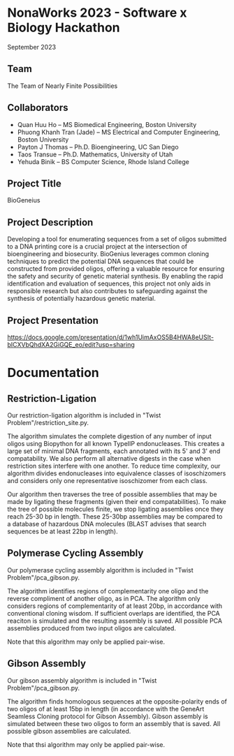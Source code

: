 # NonaWorks 2023 - Software x Biology Hackathon

September 2023

## Team
The Team of Nearly Finite Possibilities

## Collaborators
* Quan Huu Ho – MS Biomedical Engineering, Boston University
* Phuong Khanh Tran (Jade) – MS Electrical and Computer Engineering, Boston University
* Payton J Thomas – Ph.D. Bioengineering, UC San Diego
* Taos Transue – Ph.D. Mathematics, University of Utah
* Yehuda Binik – BS Computer Science, Rhode Island College

## Project Title
BioGeneius

## Project Description
Developing a tool for enumerating sequences from a set of oligos submitted to a DNA printing core is a crucial project at the intersection of bioengineering and biosecurity. BioGenius leverages common cloning techniques to predict the potential DNA sequences that could be constructed from provided oligos, offering a valuable resource for ensuring the safety and security of genetic material synthesis. By enabling the rapid identification and evaluation of sequences, this project not only aids in responsible research but also contributes to safeguarding against the synthesis of potentially hazardous genetic material.

## Project Presentation
https://docs.google.com/presentation/d/1wh1UimAxOS5B4HWA8eUSIt-bICXVbQhdXA2GiGQE_eo/edit?usp=sharing

# Documentation

## Restriction-Ligation

Our restriction-ligation algorithm is included in "Twist Problem"/restriction_site.py.

The algorithm simulates the complete digestion of any number of input oligos using Biopython for all known TypeIIP endonucleases. This creates a large set of minimal DNA fragments, each annotated with its 5' and 3' end compatability. We also perform all alternative digests in the case when restriction sites interfere with one another. To reduce time complexity, our algorithm divides endonucleases into equivalence classes of isoschizomers and considers only one representative isoschizomer from each class. 

Our algorithm then traverses the tree of possible assemblies that may be made by ligating these fragments (given their end compatabilities). To make the tree of possible molecules finite, we stop ligating assemblies once they reach 25-30 bp in length. These 25-30bp assemblies may be compared to a database of hazardous DNA molecules (BLAST advises that search sequences be at least 22bp in length).

## Polymerase Cycling Assembly

Our polymerase cycling assembly algorithm is included in "Twist Problem"/pca_gibson.py.

The algorithm identifies regions of complementarity one oligo and the reverse compliment of another oligo, as in PCA. The algorithm only considers regions of complementarity of at least 20bp, in accordance with conventional cloning wisdom. If sufficient overlaps are identified, the PCA reaciton is simulated and the resulting assembly is saved. All possible PCA assemblies produced from two input oligos are calculated. 

Note that this algorithm may only be applied pair-wise. 

## Gibson Assembly

Our gibson assembly algorithm is included in "Twist Problem"/pca_gibson.py.

The algorithm finds homologous sequences at the opposite-polarity ends of two oligos of at least 15bp in length (in accordance with the GeneArt Seamless Cloning protocol for Gibson Assembly). Gibson assembly is simulated between these two oligos to form an assembly that is saved. All possible gibson assemblies are calculated.

Note that thsi algorithm may only be applied pair-wise. 
